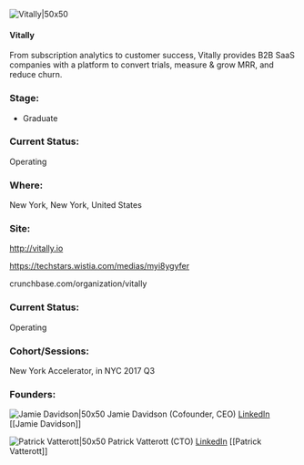 

![Vitally|50x50](https://apimg.techstars.com/connect/images/image_files/59cec5fb9c66a95ec600007d/original/logo.png)

#### Vitally
From subscription analytics to customer success, Vitally provides B2B SaaS companies with a platform to convert trials, measure & grow MRR, and reduce churn.

### Stage: 
 - Graduate 

### Current Status: 
Operating

### Where:
New York, New York, United States

### Site:
http://vitally.io

https://techstars.wistia.com/medias/myi8ygyfer

crunchbase.com/organization/vitally

### Current Status: 
Operating

### Cohort/Sessions: 
New York Accelerator, in NYC 2017 Q3

### Founders: 

![Jamie Davidson|50x50](https://apimg.techstars.com/connect/images/image_files/5948132cc9aec720b7000011/original/Work-Bench-June-2015-278.jpg) Jamie Davidson (Cofounder, CEO) [LinkedIn](https://linkedin.com/in/davidsonjamie) [[Jamie Davidson]]

![Patrick Vatterott|50x50](https://apimg.techstars.com/connect/images/image_files/5b50f030a36c113d19000001/original/patrick_eastwood.jpg) Patrick Vatterott (CTO) [LinkedIn](https://linkedin.com/in/patrick-vatterott-73528a52) [[Patrick Vatterott]]


